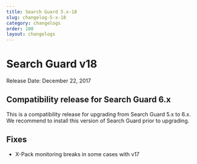```yaml
---
title: Search Guard 5.x-18
slug: changelog-5-x-18
category: changelogs
order: 100
layout: changelogs
---
```

<!---
Copryight 2017 floragunn GmbH
-->

# Search Guard v18

Release Date: December 22, 2017

## Compatibility release for Search Guard 6.x

This is a compatibility release for upgrading from Search Guard 5.x to 6.x. We recommend to install this version of Search Guard prior to upgrading.

## Fixes
* X-Pack monitoring breaks in some cases with v17